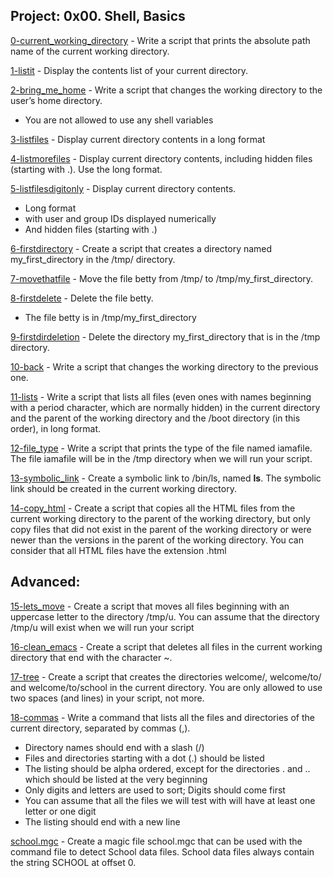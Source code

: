 ## Project: 0x00. Shell, Basics

[0-current_working_directory](./0-current_working_directory) - Write a script that prints the absolute path name of the current working directory.

[1-listit](./1-listit) - Display the contents list of your current directory.

[2-bring_me_home](./2-bring_me_home) - Write a script that changes the working directory to the user’s home directory.

* You are not allowed to use any shell variables

[3-listfiles](./3-listfiles) - Display current directory contents in a long format

[4-listmorefiles](./4-listmorefiles) - Display current directory contents, including hidden files (starting with .). Use the long format.

[5-listfilesdigitonly](./5-listfilesdigitonly) - Display current directory contents.

* Long format
* with user and group IDs displayed numerically
* And hidden files (starting with .)

[6-firstdirectory](./6-firstdirectory) - Create a script that creates a directory named my_first_directory in the /tmp/ directory.

[7-movethatfile](./7-movethatfile) - Move the file betty from /tmp/ to /tmp/my_first_directory.

[8-firstdelete](./8-firstdelete) - Delete the file betty.

* The file betty is in /tmp/my_first_directory

[9-firstdirdeletion](./9-firstdirdeletion) - Delete the directory my_first_directory that is in the /tmp directory.

[10-back](./10-back) - Write a script that changes the working directory to the previous one.

[11-lists](./11-lists) - Write a script that lists all files (even ones with names beginning with a period character, which are normally hidden) in the current directory and the parent of the working directory and the /boot directory (in this order), in long format.

[12-file_type](./12-file_type) - Write a script that prints the type of the file named iamafile. The file iamafile will be in the /tmp directory when we will run your script.

[13-symbolic_link](./13-symbolic_link) - Create a symbolic link to /bin/ls, named __ls__. The symbolic link should be created in the current working directory.

[14-copy_html](./14-copy_html) - Create a script that copies all the HTML files from the current working directory to the parent of the working directory, but only copy files that did not exist in the parent of the working directory or were newer than the versions in the parent of the working directory. You can consider that all HTML files have the extension .html

## Advanced:

[15-lets_move](./15-lets_move) - Create a script that moves all files beginning with an uppercase letter to the directory /tmp/u. You can assume that the directory /tmp/u will exist when we will run your script

[16-clean_emacs](./16-clean_emacs) - Create a script that deletes all files in the current working directory that end with the character ~.

[17-tree](./17-tree) - Create a script that creates the directories welcome/, welcome/to/ and welcome/to/school in the current directory. You are only allowed to use two spaces (and lines) in your script, not more.

[18-commas](./18-commas) - Write a command that lists all the files and directories of the current directory, separated by commas (,).

* Directory names should end with a slash (/)
* Files and directories starting with a dot (.) should be listed
* The listing should be alpha ordered, except for the directories . and .. which should be listed at the very beginning
* Only digits and letters are used to sort; Digits should come first
* You can assume that all the files we will test with will have at least one letter or one digit
* The listing should end with a new line

[school.mgc](./school.mgc) - Create a magic file school.mgc that can be used with the command file to detect School data files. School data files always contain the string SCHOOL at offset 0.
